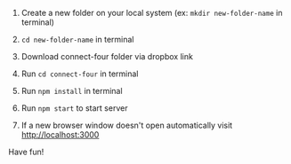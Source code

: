 1) Create a new folder on your local system (ex: `mkdir new-folder-name` in terminal)

2) `cd new-folder-name` in terminal

3) Download connect-four folder via dropbox link

4) Run `cd connect-four` in terminal

5) Run `npm install` in terminal

6) Run `npm start` to start server

7) If a new browser window doesn't open automatically visit [http://localhost:3000](http://localhost:3000)

Have fun!
